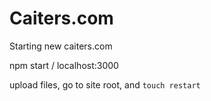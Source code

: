 # Caiters.com
Starting new caiters.com


npm start / localhost:3000

upload files, go to site root, and `touch restart`
